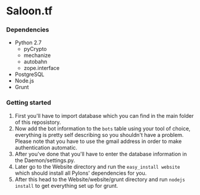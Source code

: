 Saloon.tf
=========
### Dependencies
* Python 2.7
  * pyCrypto
  * mechanize
  * autobahn
  * zope.interface
* PostgreSQL
* Node.js
* Grunt

### Getting started
1. First you'll have to import database which you can find in the main folder of this reposistory.
2. Now add the bot information to the ```bots``` table using your tool of choice, everything is pretty self describing so you shouldn't have a problem. Please note that you have to use the gmail address in order to make authentication automatic.
3. After you've done that you'll have to enter the database information in the Daemon/settings.py.
4. Later go to the Website directory and run the ```easy_install website``` which should install all Pylons' dependencies for you.
5. After this head to the Website/website/grunt directory and run ```nodejs install``` to get everything set up for grunt.
